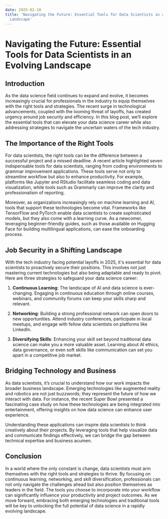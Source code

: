 ```yaml
---
date: 2025-02-10
title: 'Navigating the Future: Essential Tools for Data Scientists in an Evolving
  Landscape'
---
```


# Navigating the Future: Essential Tools for Data Scientists in an Evolving Landscape

## Introduction

As the data science field continues to expand and evolve, it becomes increasingly crucial for professionals in the industry to equip themselves with the right tools and strategies. The recent surge in technological advancements, coupled with the looming threat of layoffs, has created urgency around job security and efficiency. In this blog post, we’ll explore the essential tools that can elevate your data science career while also addressing strategies to navigate the uncertain waters of the tech industry.

<!-- more -->
## The Importance of the Right Tools

For data scientists, the right tools can be the difference between a successful project and a missed deadline. A recent article highlighted seven indispensable tools for data scientists, ranging from coding environments to grammar improvement applications. These tools serve not only to streamline workflow but also to enhance productivity. For example, platforms like Jupyter and RStudio facilitate seamless coding and data visualization, while tools such as Grammarly can improve the clarity and professionalism of reporting.

Moreover, as organizations increasingly rely on machine learning and AI, tools that support these technologies become vital. Frameworks like TensorFlow and PyTorch enable data scientists to create sophisticated models, but they also come with a learning curve. As a newcomer, leveraging beginner-friendly guides, such as those available on Hugging Face for building multilingual applications, can ease the onboarding process.

## Job Security in a Shifting Landscape

With the tech industry facing potential layoffs in 2025, it's essential for data scientists to proactively secure their positions. This involves not just mastering current technologies but also being adaptable and ready to pivot. Here are three strategies to safeguard your data science career:

1. **Continuous Learning**: The landscape of AI and data science is ever-changing. Engaging in continuous education through online courses, webinars, and community forums can keep your skills sharp and relevant. 

2. **Networking**: Building a strong professional network can open doors to new opportunities. Attend industry conferences, participate in local meetups, and engage with fellow data scientists on platforms like LinkedIn. 

3. **Diversifying Skills**: Enhancing your skill set beyond traditional data science can make you a more valuable asset. Learning about AI ethics, data governance, or even soft skills like communication can set you apart in a competitive job market.

## Bridging Technology and Business

As data scientists, it’s crucial to understand how our work impacts the broader business landscape. Emerging technologies like augmented reality and robotics are not just buzzwords; they represent the future of how we interact with data. For instance, the recent Super Bowl presented a fascinating case study on how these technologies are being integrated into entertainment, offering insights on how data science can enhance user experience.

Understanding these applications can inspire data scientists to think creatively about their projects. By leveraging tools that help visualize data and communicate findings effectively, we can bridge the gap between technical expertise and business acumen.

## Conclusion

In a world where the only constant is change, data scientists must arm themselves with the right tools and strategies to thrive. By focusing on continuous learning, networking, and skill diversification, professionals can not only navigate the challenges ahead but also position themselves as leaders in the field. The tools you choose to incorporate into your workflow can significantly influence your productivity and project outcomes. As we move forward, embracing both emerging technologies and traditional tools will be key to unlocking the full potential of data science in a rapidly evolving landscape.